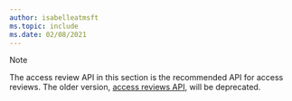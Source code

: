 ```yaml
---
author: isabelleatmsft
ms.topic: include
ms.date: 02/08/2021
---
```


<!-- markdownlint-disable MD041-->

>[!NOTE]
>The access review API in this section is the recommended API for access reviews. The older version, [access reviews API](https://docs.microsoft.com/graph/api/resources/accessreviews-root?view=graph-rest-beta&preserve-view=true), will be deprecated.
